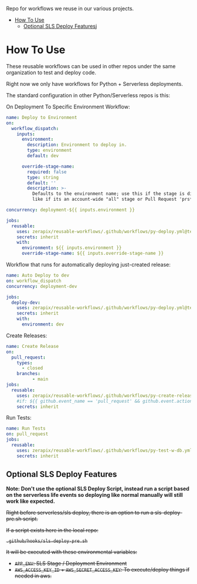 Repo for workflows we reuse in our various projects.

- [How To Use](#how-to-use)
    * [Optional SLS Deploy Features](#optional-sls-deploy-features)j

# How To Use

These reusable workflows can be used in other repos under the same organization
to test and deploy code.

Right now we only have workflows for Python + Serverless deployments.

The standard configuration in other Python/Serverless repos is this:

On Deployment To Specific Environment Workflow:

```yaml
name: Deploy to Environment
on:
  workflow_dispatch:
    inputs:
      environment:
        description: Environment to deploy in.
        type: environment
        default: dev

      override-stage-name:
        required: false
        type: string
        default: ''
        description: >- 
          Defaults to the environment name; use this if the stage is different;
          like if its an account-wide "all" stage or Pull Request 'prs*' stage.

concurrency: deployment-${{ inputs.environment }}

jobs:
  reusable:
    uses: zerapix/reusable-workflows/.github/workflows/py-deploy.yml@test
    secrets: inherit
    with:
      environment: ${{ inputs.environment }}
      override-stage-name: ${{ inputs.override-stage-name }}
```

Workflow that runs for automatically deploying just-created release:

```yaml
name: Auto Deploy to dev
on: workflow_dispatch
concurrency: deployment-dev

jobs:
  deploy-dev:
    uses: zerapix/reusable-workflows/.github/workflows/py-deploy.yml@test
    secrets: inherit
    with:
      environment: dev
```

Create Releases:

```yaml
name: Create Release
on:
  pull_request:
    types:
      - closed
    branches:
          - main
jobs:
  reusable:
    uses: zerapix/reusable-workflows/.github/workflows/py-create-release.yml@test
    #if: ${{ github.event_name == 'pull_request' && github.event.action == 'closed' && github.event.pull_request.merged }}
    secrets: inherit
```

Run Tests:

```yaml
name: Run Tests
on: pull_request
jobs:
  reusable:
    uses: zerapix/reusable-workflows/.github/workflows/py-test-w-db.yml@test
    secrets: inherit
```

## Optional SLS Deploy Features

**Note: Don't use the optional SLS Deploy Script, instead run a script based on the serverless life events
so deploying like normal manually will still work like expected.**


~~Right before serverless/sls deploy, there is an option to run a sls-deploy-pre.sh
script.~~

~~If a script exists here in the local repo:~~

~~`.github/hooks/sls-deploy-pre.sh`~~

~~It will be executed with these environmental variables:~~

- ~~`APP_ENV`: SLS Stage / Deployment Environment~~
- ~~`AWS_ACCESS_KEY_ID` + `AWS_SECRET_ACCESS_KEY`: To execute/deploy things if needed in aws.~~

